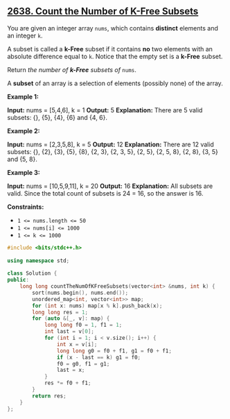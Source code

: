 ## [2638. Count the Number of K-Free Subsets](https://leetcode.cn/problems/count-the-number-of-k-free-subsets/)

You are given an integer array `nums`, which contains **distinct** elements and an integer `k`.

A subset is called a **k-Free** subset if it contains **no** two elements with an absolute difference equal to `k`. Notice that the empty set is a **k-Free** subset.

Return *the number of **k-Free** subsets of* `nums`.

A **subset** of an array is a selection of elements (possibly none) of the array.

**Example 1:**

**Input:** nums = \[5,4,6\], k = 1
**Output:** 5
**Explanation:** There are 5 valid subsets: {}, {5}, {4}, {6} and {4, 6}.

**Example 2:**

**Input:** nums = \[2,3,5,8\], k = 5
**Output:** 12
**Explanation:** There are 12 valid subsets: {}, {2}, {3}, {5}, {8}, {2, 3}, {2, 3, 5}, {2, 5}, {2, 5, 8}, {2, 8}, {3, 5} and {5, 8}.

**Example 3:**

**Input:** nums = \[10,5,9,11\], k = 20
**Output:** 16
**Explanation:** All subsets are valid. Since the total count of subsets is 24 \= 16, so the answer is 16. 

**Constraints:**

-   `1 <= nums.length <= 50`
-   `1 <= nums[i] <= 1000`
-   `1 <= k <= 1000`
```cpp
#include <bits/stdc++.h>  
  
using namespace std;  
  
class Solution {  
public:  
    long long countTheNumOfKFreeSubsets(vector<int> &nums, int k) {  
        sort(nums.begin(), nums.end());  
        unordered_map<int, vector<int>> map;  
        for (int x: nums) map[x % k].push_back(x);  
        long long res = 1;  
        for (auto &[_, v]: map) {  
            long long f0 = 1, f1 = 1;  
            int last = v[0];  
            for (int i = 1; i < v.size(); i++) {  
                int x = v[i];  
                long long g0 = f0 + f1, g1 = f0 + f1;  
                if (x - last == k) g1 = f0;  
                f0 = g0, f1 = g1;  
                last = x;  
            }  
            res *= f0 + f1;  
        }  
        return res;  
    }  
};
```